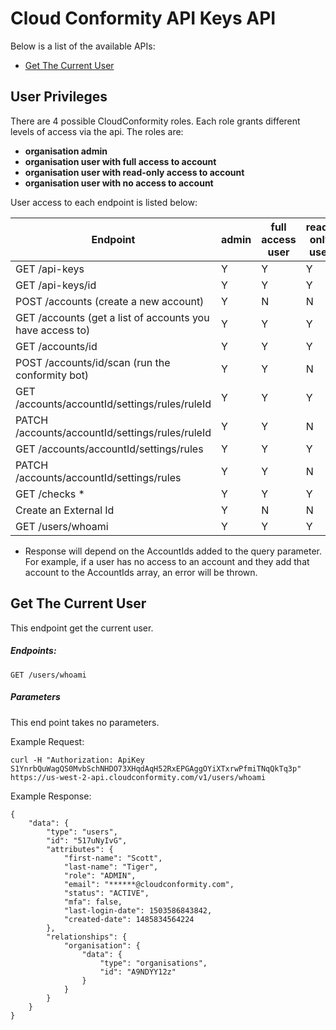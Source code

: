 # Cloud Conformity API Keys API


Below is a list of the available APIs:

- [Get The Current User](#get-the-current-user)

## User Privileges
There are 4 possible CloudConformity roles. Each role grants different levels of access via the api. The roles are:

- __organisation admin__
- __organisation user with full access to account__
- __organisation user with read-only access to account__
- __organisation user with no access to account__

User access to each endpoint is listed below:

| Endpoint | admin | full access user| read-only user | no access user |
| ------------- | ------------- | ------------- | ------------- | ------------- |
| GET /api-keys | Y | Y | Y | Y |
| GET /api-keys/id | Y | Y | Y | Y |
| POST /accounts (create a new account) | Y | N | N | N |
| GET /accounts (get a list of accounts you have access to) | Y | Y | Y | Y |
| GET /accounts/id | Y | Y | Y | N |
| POST /accounts/id/scan (run the conformity bot) | Y | Y | N | N |
| GET /accounts/accountId/settings/rules/ruleId | Y | Y | Y | N |
| PATCH /accounts/accountId/settings/rules/ruleId | Y | Y | N | N |
| GET /accounts/accountId/settings/rules | Y | Y | Y | N |
| PATCH /accounts/accountId/settings/rules | Y | Y | N | N |
| GET /checks *| Y | Y | Y | N |
| Create an External Id | Y | N | N | N |
| GET /users/whoami | Y | Y | Y | Y |

* Response will depend on the AccountIds added to the query parameter. For example, if a user has no access to an account and they add that account to the AccountIds array, an error will be thrown.



## Get The Current User

This endpoint get the current user.

##### Endpoints:

`GET /users/whoami`

##### Parameters
This end point takes no parameters.

Example Request:

```
curl -H "Authorization: ApiKey S1YnrbQuWagQS0MvbSchNHDO73XHqdAqH52RxEPGAggOYiXTxrwPfmiTNqQkTq3p" https://us-west-2-api.cloudconformity.com/v1/users/whoami
```
Example Response:

```
{
    "data": {
        "type": "users",
        "id": "517uNyIvG",
        "attributes": {
            "first-name": "Scott",
            "last-name": "Tiger",
            "role": "ADMIN",
            "email": "******@cloudconformity.com",
            "status": "ACTIVE",
            "mfa": false,
            "last-login-date": 1503586843842,
            "created-date": 1485834564224
        },
        "relationships": {
            "organisation": {
                "data": {
                    "type": "organisations",
                    "id": "A9NDYY12z"
                }
            }
        }
    }
}
```

